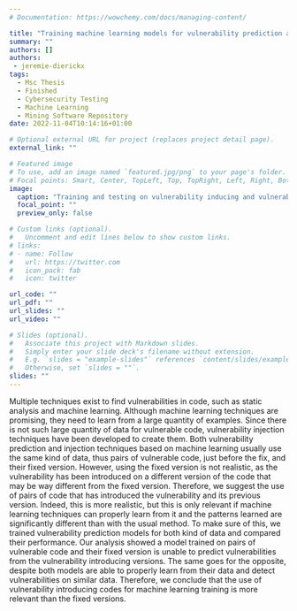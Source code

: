 ```yaml
---
# Documentation: https://wowchemy.com/docs/managing-content/

title: "Training machine learning models for vulnerability prediction and injection using datasets of vulnerability-inducing commits"
summary: ""
authors: []
authors: 
 - jeremie-dierickx
tags: 
  - Msc Thesis
  - Finished
  - Cybersecurity Testing
  - Machine Learning
  - Mining Software Repository
date: 2022-11-04T10:14:16+01:00

# Optional external URL for project (replaces project detail page).
external_link: ""

# Featured image
# To use, add an image named `featured.jpg/png` to your page's folder.
# Focal points: Smart, Center, TopLeft, Top, TopRight, Left, Right, BottomLeft, Bottom, BottomRight.
image:
  caption: "Training and testing on vulnerability inducing and vulnerability fixing commits"
  focal_point: ""
  preview_only: false

# Custom links (optional).
#   Uncomment and edit lines below to show custom links.
# links:
# - name: Follow
#   url: https://twitter.com
#   icon_pack: fab
#   icon: twitter

url_code: ""
url_pdf: ""
url_slides: ""
url_video: ""

# Slides (optional).
#   Associate this project with Markdown slides.
#   Simply enter your slide deck's filename without extension.
#   E.g. `slides = "example-slides"` references `content/slides/example-slides.md`.
#   Otherwise, set `slides = ""`.
slides: ""
---
```


Multiple techniques exist to find vulnerabilities in code, such as static analysis and machine learning. Although machine learning techniques are promising, they need to learn from a large quantity of examples. Since there is not such large quantity of data for vulnerable code, vulnerability injection techniques have been developed to create them. Both vulnerability prediction and injection techniques based on machine learning usually use the same kind of data, thus pairs of vulnerable code, just before the fix, and their fixed version. However, using the fixed version is not realistic, as the vulnerability has been introduced on a different version of the code that may be way different from the fixed version. Therefore, we suggest the use of pairs of code that has introduced the vulnerability and its previous version. Indeed, this is more realistic, but this is only relevant if machine learning techniques can properly learn from it and the patterns learned are significantly different than with the usual method. To make sure of this, we trained vulnerability prediction models for both kind of data and compared their performance. Our analysis showed a model trained on pairs of vulnerable code and their fixed version is unable to predict vulnerabilities from the vulnerability introducing versions. The same goes for the opposite, despite both models are able to properly learn from their data and detect vulnerabilities on similar data. Therefore, we conclude that the use of vulnerability introducing codes for machine learning training is more relevant than the fixed versions.
